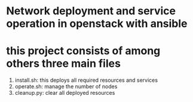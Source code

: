 # Network deployment and service operation in openstack with ansible 
# this project consists of among others three main files 
1. install.sh: this deploys all required resources and services 
2. operate.sh: manage the number of nodes 
3. cleanup.py: clear all deployed resources 
